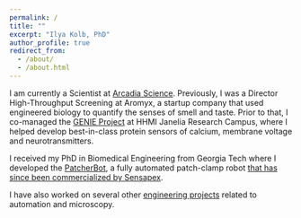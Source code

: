 ```yaml
---
permalink: /
title: ""
excerpt: "Ilya Kolb, PhD"
author_profile: true
redirect_from: 
  - /about/
  - /about.html
---
```



I am currently a Scientist at [Arcadia Science](https://www.arcadiascience.com/). Previously, I was a Director High-Throughput Screening at Aromyx, a startup company that used engineered biology to quantify the senses of smell and taste. Prior to that, I co-managed the [GENIE Project](https://www.janelia.org/project-team/genie) at HHMI Janelia Research Campus, where I helped develop best-in-class protein sensors of calcium, membrane voltage and neurotransmitters.

I received my PhD in Biomedical Engineering from Georgia Tech where I developed the [PatcherBot](/patcherBot/), a fully automated patch-clamp robot [that has since been commercialized by Sensapex](https://sensapex.com/products/umc-automated-pressure-control/).

I have also worked on several other [engineering projects](/projects/) related to automation and microscopy.